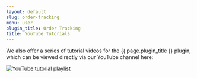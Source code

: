 ```yaml
---
layout: default
slug: order-tracking
menu: user
plugin_title: Order Tracking
title: YouTube Tutorials
---
```

We also offer a series of tutorial videos for the {{ page.plugin_title }} plugin, which can be viewed directly via our YouTube channel here: 

[![YouTube tutorial playlist](https://img.youtube.com/vi/rMULYuPjVXU/0.jpg)](https://www.youtube.com/watch?v=rMULYuPjVXU&list=PLEndQUuhlvSqa6Txwj1-Ohw8Bj90CIRl0)